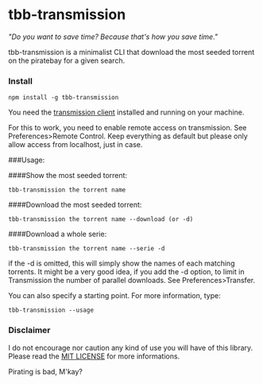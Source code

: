 tbb-transmission
================

*"Do you want to save time? Because that's how you save time."* 

tbb-transmission is a minimalist CLI that download the most seeded torrent on the piratebay for a given search.

### Install

    npm install -g tbb-transmission

You need the [transmission client](http://www.transmissionbt.com/) installed and running on your machine.

For this to work, you need to enable remote access on transmission. See Preferences>Remote Control. Keep everything as default but please only allow access from localhost, just in case.

###Usage:

####Show the most seeded torrent:

    tbb-transmission the torrent name

####Download the most seeded torrent:

    tbb-transmission the torrent name --download (or -d)

####Download a whole serie:

    tbb-transmission the torrent name --serie -d

if the -d is omitted, this will simply show the names of each matching torrents. It might be a very good idea, if you add the -d option, to limit in Transmission the number of parallel downloads. See Preferences>Transfer.

You can also specify a starting point. For more information, type:   

    tbb-transmission --usage



### Disclaimer

I do not encourage nor caution any kind of use you will have of this library. Please read the [MIT LICENSE](http://opensource.org/licenses/MIT) for more informations.

Pirating is bad, M'kay?
